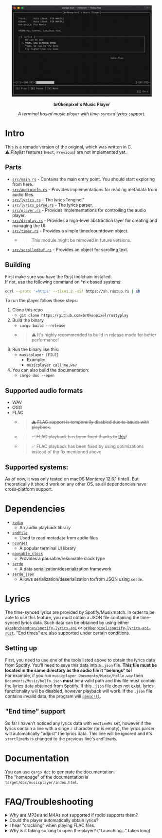 <p align="center">
  <img width="460" height="300" src="https://github.com/br0kenpixel/rustyplay/blob/e01ac615b1e6b7cfb640e4426093c2a6787c1e89/img/tui.gif">
</p>
<p align="center">
  <strong>br0kenpixel's Music Player</strong>
</p>
<p align="center">
  <em>A terminal based music player with time-synced lyrics support.</em>
</p>

# Intro
This is a remade version of the original, which was written in C.  
⚠️ Playlist features (`Next`, `Previous`) are not implemented yet.

## Parts
- [`src/main.rs`](src/main.rs) - Contains the main entry point. You should start exploring from here.
- [`src/audioinfo.rs`](src/audioinfo.rs) - Provides implementations for reading metadata from audio files.
- [`src/lyrics.rs`](src/lyrics.rs) - The lyrics "engine."
- [`src/lyrics_parse.rs`](src/lyrics_parse.rs) - The lyrics parser.
- [`src/player.rs`](src/player.rs) - Provides implementations for controlling the audio player.
- [`src/display.rs`](src/display.rs) - Provides a high-level abstraction layer for creating and managing the UI.
- [`src/timer.rs`](src/timer.rs) - Provides a simple timer/countdown object.
  - > This module might be removed in future versions.
- [`src/scrolledbuf.rs`](src/scrolledbuf.rs) - Provides an object for scrolling text.

## Building
First make sure you have the Rust toolchain installed.  
If not, use the following command on *nix based systems:  
```sh
curl --proto '=https' --tlsv1.2 -sSf https://sh.rustup.rs | sh
```

To run the player follow these steps:
1. Clone this repo
    - `git clone https://github.com/br0kenpixel/rustyplay`
2. Build the binary
    - `cargo build --release`
    - > ⚠️ It's highly recommended to build in release mode for better performance!
3. Run the binary like this:
    - `musicplayer [FILE]`
      - Example:
      - `musicplayer call_me.wav`
4. You can also build the documentation:
    - `cargo doc --open`

## Supported audio formats
- WAV
- OGG
- FLAC
  - > ~~⚠️ FLAC support is temporarily disabled due to issues with playback.~~
  - > ~~✅ FLAC playback has been fixed thanks to [this](https://docs.rs/rusty_audio/1.4.0/src/rusty_audio/lib.rs.html#85)!~~
  - > ✅ FLAC playback has been fixed by using optimizations instead of the fix mentioned above

## Supported systems:
As of now, it was only tested on macOS Monterey 12.6.1 (Intel). But theoretically it should work on any other OS, as all dependencies have cross-platform support.

# Dependencies
- [`rodio`](https://crates.io/crates/rodio)
  - An audio playback library
- [`sndfile`](https://crates.io/crates/sndfile)
  - Used to read metadata from audio files
- [`ncurses`](https://crates.io/crates/ncurses)
  - A popular terminal UI library
- [`pausable_clock`](https://crates.io/crates/pausable_clock)
  - Provides a pausable/resumable clock type
- [`serde`](https://crates.io/crates/serde)
  - A data serialization/deserialization framework
- [`serde_json`](https://crates.io/crates/serde_json)
  - Allows serialization/deserialization to/from JSON using `serde`.

# Lyrics
The time-synced lyrics are provided by Spotify/Musixmatch. In order to be able to use this feature, you must obtain a JSON file containing the time-synced lyrics data. Such data can be obtained by using either [`akashrchandran/spotify-lyrics-api`](https://github.com/akashrchandran/spotify-lyrics-api) or [`br0kenpixel/spotify-lyrics-api-rust`](https://github.com/br0kenpixel/spotify-lyrics-api-rust).
"End times" are also supported under certain conditions.

## Setting up
First, you need to use one of the tools listed above to obtain the lyrics data from Spotify. You'll need to save this data into a `.json` file. __This file must be located in the same directory as the audio file it "belongs" to!__  
For example, if you run `musicplayer Documents/Music/hello.wav` then `Documents/Music/hello.json` __must__ be a valid path and this file must contain the lyrics data obtained from Spotify. If this `.json` file does not exist, lyrics functionality will be disabled, however playback will work. If the `.json` file contains invalid data, the program will [`panic!()`](https://doc.rust-lang.org/std/macro.panic.html).

## "End time" support
So far I haven't noticed any lyrics data with `endTimeMs` set, however if the lyrics contain a line with a singe `♪` character (or is empty), the lyrics parser will automatically "adjust" the lyrics data. This line will be ignored and it's `startTimeMs` is changed to the previous line's `endTimeMs`.

# Documentation
You can use `cargo doc` to generate the documentation.  
The "homepage" of the documentation is `target/doc/musicplayer/index.html`.

# FAQ/Troubleshooting
<details>
  <summary>Why are MP3s and M4As not supported if rodio supports them?</summary>
  
  Even though `rodio` can play these files, the problem is `sndfile`, which does not support those formats.
</details>
<details>
  <summary>Could the player automatically obtain lyrics?</summary>
  Yes, it could, however it would need to know the Spotify track ID of the song.
</details>
<details>
  <summary>I hear "crackling" when playing FLAC files.</summary>
  
  This issue should now be fixed, however, if you're still experiencing it, check if you're using a debug build. If yes, such behavior can be expected. Please use release builds instead.
</details>
<details>
  <summary>Why is it taking so long to open the player? ("Launching..." takes long)</summary>
  
  The player is designed to initialize `rodio`, load the audio file and lyrics first, before creating and drawing the UI.
  I personally like having a longer startup time, rather than a "laggy-looking" UI.

  Also, __debug builds have significantly higher loading times__!
</details>